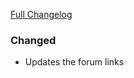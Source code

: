 [Full Changelog][changelog]

### Changed

- Updates the forum links

[changelog]: https://github.com/hassio-addons/addon-node-red/compare/v0.1.0...v0.1.1